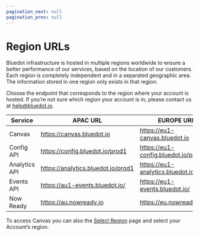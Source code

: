 ```yaml
---
pagination_next: null
pagination_prev: null
---
```


Region URLs
===========

Bluedot infrastructure is hosted in multiple regions worldwide to ensure a better performance of our services, based on the location of our customers. Each region is completely independent and in a separated geographic area. The information stored in one region only exists in that region. 

Choose the endpoint that corresponds to the region where your account is hosted. If you’re not sure which region your account is in, please contact us at [help@bluedot.io](mailto:help@bluedot.io).

| **Service**   | **APAC URL**                       | **EUROPE URL**                         | **NORTH AMERICA**                      |
|---------------|------------------------------------|----------------------------------------|----------------------------------------|
| Canvas        | https://canvas.bluedot.io          | https://eu1-canvas.bluedot.io          | https://us1-canvas.bluedot.io          |
| Config API    | https://config.bluedot.io/prod1    | https://eu1-config.bluedot.io/prod1    | https://us1-config.bluedot.io/prod1    |
| Analytics API | https://analytics.bluedot.io/prod1 | https://eu1-analytics.bluedot.io/prod1 | https://us1-analytics.bluedot.io/prod1 |
| Events API    | https://au1-events.bluedot.io/     | https://eu1-events.bluedot.io/         | https://us1-events.bluedot.io/         |
| Now Ready     | https://au.nowready.io             | https://eu.nowready.io                 | https://us.nowready.io                 |

To access Canvas you can also the [Select Region](https://select-region.bluedot.io/) page and select your Account’s region.